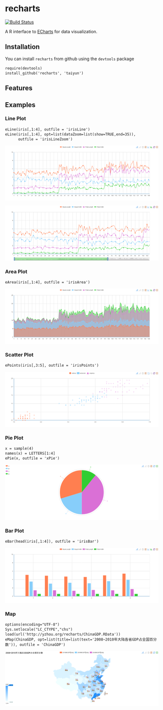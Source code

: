 recharts
========

[![Build Status](https://travis-ci.org/taiyun/recharts.png)](https://travis-ci.org/taiyun/recharts)

A R interface to [ECharts](https://github.com/ecomfe/echarts) for data visualization.


## Installation
You can install `recharts` from github using the `devtools` package


```
require(devtools)
install_github('recharts', 'taiyun')
```
## Features


## Examples


### Line Plot

```
eLine(iris[,1:4], outfile = 'irisLine')
eLine(iris[,1:4], opt=list(dataZoom=list(show=TRUE,end=35)), 
      outfile = 'irisLineZoom')
```
![Line Plot](screenshots/irisLine.PNG)

![Line Zoom Plot](screenshots/irisLineZoom.PNG)

### Area Plot

```
eArea(iris[,1:4], outfile = 'irisArea')
```
![Area Plot](screenshots/irisArea.PNG)


### Scatter Plot

```
ePoints(iris[,3:5], outfile = 'irisPoints')
```

![Scatter Plot](screenshots/irisPoints.PNG)


### Pie Plot

```
x = sample(4)
names(x) = LETTERS[1:4]
ePie(x, outfile = 'xPie')
```

![Pie Plot](screenshots/xPie.PNG)


### Bar Plot


```
eBar(head(iris[,1:4]), outfile = 'irisBar')
```

![Bar Plot](screenshots/irisBar.PNG)


### Map

```
options(encoding="UTF-8")
Sys.setlocale("LC_CTYPE","chs")
load(url('http://yzhou.org/recharts/ChinaGDP.RData'))
eMap(ChinaGDP, opt=list(title=list(text='2008~2010年大陆各省GDP占全国百分数')), outfile = 'ChinaGDP')
```

![Map](screenshots/irisChinaMap.PNG)
